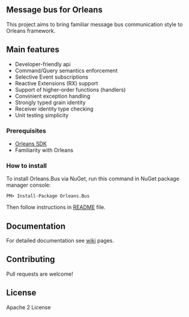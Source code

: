 ## Message bus for Orleans

This project aims to bring familiar message bus communication style to Orleans framework.

## Main features

- Developer-friendly api
- Command/Query semantics enforcement
- Selective Event subscriptions
- Reactive Extensions (RX) support
- Support of higher-order functions (handlers)
- Convinient exception handling
- Strongly typed grain identity
- Receiver identity type checking
- Unit testing simplicity

### Prerequisites
- [Orleans SDK](https://orleans.codeplex.com/wikipage?title=Orleans%20Setup%20for%20Developers&referringTitle=Home "Link to Orleans SDK installation page")
- Familiarity with Orleans

### How to install

To install Orleans.Bus via NuGet, run this command in NuGet package manager console:

	PM> Install-Package Orleans.Bus

Then follow instructions in [README](https://github.com/yevhen/Orleans.Bus/blob/master/Build/Readme.txt) file.

## Documentation

For detailed documentation see [wiki](https://github.com/yevhen/Orleans.Bus/wiki) pages.

## Contributing

Pull requests are welcome!

## License

Apache 2 License
